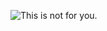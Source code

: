 ![This is not for you.](https://fanarchist.files.wordpress.com/2014/07/this-is-not-for-you.png?w=400)
